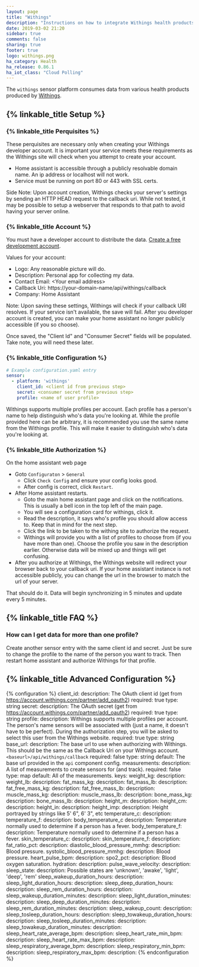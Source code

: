 ```yaml
---
layout: page
title: "Withings"
description: "Instructions on how to integrate Withings health products within Home Assistant."
date: 2019-03-02 21:20
sidebar: true
comments: false
sharing: true
footer: true
logo: withings.png
ha_category: Health
ha_release: 0.86.1
ha_iot_class: "Cloud Polling"
---
```


The `withings` sensor platform consumes data from various health products produced by [Withings](https://www.withings.com).

## {% linkable_title Setup %}

### {% linkable_title Perquisites %}
These perquisites are necessary only when creating your Withings developer account. It is important your service meets these requirements as the Withings site will check when you attempt to create your account.
- Home assistant is accessible through a publicly resolvable domain name. An ip address or localhost will not work.
- Service must be running on port 80 or 443 with SSL certs.

Side Note: Upon account creation, Withings checks your server's settings by sending an HTTP HEAD request to the callback uri. While not tested, it may be possible to setup a webserver that responds to that path to avoid having your server online.

### {% linkable_title Account %}
You must have a developer account to distribute the data. [Create a free development account](https://account.withings.com/partner/add_oauth2). 

Values for your account:
- Logo: Any reasonable picture will do.
- Description: Personal app for collecting my data.
- Contact Email: \<Your email address>
- Callback Uri: https://your-domain-name/api/withings/callback
- Company: Home Assistant

Note: Upon saving these settings, Withings will check if your callback URI resolves. If your service isn't available, the save will fail. After you developer account is created, you can make your home assistant no longer publicly accessible (if you so choose).

Once saved, the "Client Id" and "Consumer Secret" fields will be populated. Take note, you will need these later.

### {% linkable_title Configuration %}

```yaml
# Example configuration.yaml entry
sensor:
  - platform: 'withings'
    client_id: <client id from previous step>
    secret: <consumer secret from previous step>
    profile: <name of user profile>
```
Withings supports multiple profiles per account. Each profile has a person's name to help distinguish who's data you're looking at. While the profile provided here can be arbitrary, it is recommended you use the same name from the Withings profile. This will make it easier to distinguish who's data you're looking at.

### {% linkable_title Authorization %}
On the home assistant web page
- Goto `Configuraton` > `General`
  - Click `Check Config` and ensure your config looks good.
  - After config is correct, click `Restart`.
- After Home assistant restarts.
  - Goto the main home assistant page and click on the notifications. This is usually a bell icon in the top left of
  the main page.
  - You will see a configuration card for withings, click it.
  - Read the description, it says who's profile you should allow access to. Keep that in mind for the next step.
  - Click the link to be taken to the withing site to authorize the request.
  - Withings will provide you with a list of profiles to choose from (if you have more than one). Choose the profile
  you saw in the description earlier. Otherwise data will be mixed up and things will get confusing.
- After you authorize at Withings, the Withings website will redirect your browser back to your callback uri.
If your home assistant instance is not accessible publicly, you can change the url in the browser to match the 
url of your server.

That should do it. Data will begin synchronizing in 5 minutes and update every 5 minutes.


## {% linkable_title FAQ %}
### How can I get data for more than one profile?
Create another sensor entry with the same client id and secret. Just be sure to change the profile to the name of the person you want to track. Then restart home assistant and authorize Withings for that profile.

## {% linkable_title Advanced Configuration %}
{% configuration %}
client_id:
  description: The OAuth client id (get from https://account.withings.com/partner/add_oauth2)
  required: true
  type: string
secret:
  description: The OAuth secret (get from https://account.withings.com/partner/add_oauth2)
  required: true
  type: string
profile:
  description: Withings supports multiple profiles per account. The person's name sensors will be associated with (just a name, it doesn't have to be perfect). During the authorization step, you will be asked to select this user from the Withings website.
  required: true
  type: string
base_url:
  description: The base url to use when authorizing with Withings. This should be the same as the Callback Uri on your Withings account. `<baseurl>/api/withings/callback`
  required: false
  type: string
  default: The base url provided in the `api` component config.
measurements:
  description: A list of measurements to create sensors for (and track).
  required: false
  type: map
  default: All of the measurements.
  keys:
    weight_kg:
      description:
    weight_lb:
      description:
    fat_mass_kg:
      description:
    fat_mass_lb:
      description:
    fat_free_mass_kg:
      description:
    fat_free_mass_lb:
      description:
    muscle_mass_kg:
      description:
    muscle_mass_lb:
      description:
    bone_mass_kg:
      description:
    bone_mass_lb:
      description:
    height_m:
      description:
    height_cm:
      description:
    height_in:
      description:
    height_imp:
      description: Height portrayed by strings like 5' 6", 6' 3", etc
    temperature_c:
      description: 
    temperature_f:
      description:
    body_temperature_c
      description: Temperature normally used to determine if a person has a fever.
    body_temperature_f:
      description: Temperature normally used to determine if a person has a fever.
    skin_temperature_c:
      description:
    skin_temperature_f:
      description:
    fat_ratio_pct:
      description:
    diastolic_blood_pressure_mmhg:
      description: Blood pressure.
    systolic_blood_pressure_mmhg:
      description: Blood pressure.
    heart_pulse_bpm:
      description:
    spo2_pct:
      description: Blood oxygen saturation.
    hydration:
      description:
    pulse_wave_velocity:
      description:
    sleep_state:
      description: Possible states are 'unknown', 'awake', 'light', 'deep', 'rem'
    sleep_wakeup_duration_hours:
      description:
    sleep_light_duration_hours:
      description:
    sleep_deep_duration_hours:
      description:
    sleep_rem_duration_hours:
      description:
    sleep_wakeup_duration_minutes:
      description:
    sleep_light_duration_minutes:
      description:
    sleep_deep_duration_minutes:
      description:
    sleep_rem_duration_minutes:
      description:
    sleep_wakeup_count:
      description:
    sleep_tosleep_duration_hours:
      description:
    sleep_towakeup_duration_hours:
      description:
    sleep_tosleep_duration_minutes:
      description:
    sleep_towakeup_duration_minutes:
      description:
    sleep_heart_rate_average_bpm:
      description:
    sleep_heart_rate_min_bpm:
      description:
    sleep_heart_rate_max_bpm:
      description:
    sleep_respiratory_average_bpm:
      description:
    sleep_respiratory_min_bpm:
      description:
    sleep_respiratory_max_bpm:
      description:
{% endconfiguration %}

